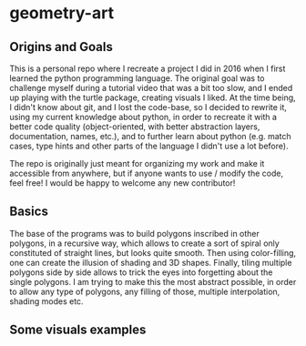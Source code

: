 # geometry-art

## Origins and Goals
This is a personal repo where I recreate a project I did in 2016 when I first learned the python programming language.
The original goal was to challenge myself during a tutorial video that was a bit too slow, and I ended up playing with 
the turtle package, creating visuals I liked. At the time being, I didn't know about git, and I lost the code-base, so
I decided to rewrite it, using my current knowledge about python, in order to recreate it with a better code quality
(object-oriented, with better abstraction layers, documentation, names, etc.), and to further learn about python 
(e.g. match cases, type hints and other parts of the language I didn't use a lot before).

The repo is originally just meant for organizing my work and make it accessible from anywhere, but if anyone wants 
to use / modify the code, feel free! I would be happy to welcome any new contributor!

## Basics
The base of the programs was to build polygons inscribed in other polygons, in a recursive way, which allows to create 
a sort of spiral only constituted of straight lines, but looks quite smooth. Then using color-filling, one can create 
the illusion of shading and 3D shapes. Finally, tiling multiple polygons side by side allows to trick the eyes into
forgetting about the single polygons.
I am trying to make this the most abstract possible, in order to allow any type of polygons, any filling of those, 
multiple interpolation, shading modes etc.

## Some visuals examples
